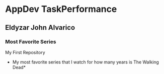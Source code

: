 # AppDev TaskPerformance
## Eldyzar John Alvarico
### Most Favorite Series
My First Repository
* My most favorite series that I watch for how many years is The Walking Dead*
